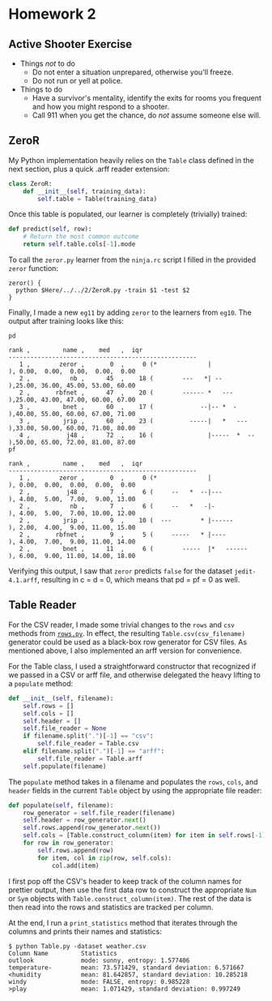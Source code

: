 # Homework 2
## Active Shooter Exercise
* Things _not_ to do
   * Do not enter a situation unprepared, otherwise you'll freeze.
   * Do not run or yell at police.
* Things to do
   * Have a survivor's mentality, identify the exits for rooms you frequent and how you might respond to a shooter.
   * Call 911 when you get the chance, do _not_ assume someone else will.

## ZeroR

My Python implementation heavily relies on the ``Table`` class defined in the next section, plus a quick .arff reader extension:

```python
class ZeroR:
    def __init__(self, training_data):
        self.table = Table(training_data)
```

Once this table is populated, our learner is completely (trivially) trained:

```python
def predict(self, row):
    # Return the most common outcome
    return self.table.cols[-1].mode
```

To call the ``zeror.py`` learner from the ``ninja.rc`` script I filled in the provided ``zeror`` function:

```
zeror() {
  python $Here/../../2/ZeroR.py -train $1 -test $2
}
```

Finally, I made a new ``eg11`` by adding ``zeror`` to the learners from ``eg10``. The output after training looks like this:

```
pd

rank ,         name ,    med   ,  iqr
----------------------------------------------------
   1 ,        zeror ,       0  ,     0 (*              |              ), 0.00,  0.00,  0.00,  0.00,  0.00
   2 ,           nb ,      45  ,    18 (        ---   *| --           ),25.00, 36.00, 45.00, 53.00, 60.00
   2 ,       rbfnet ,      47  ,    20 (        ------ *   ---        ),25.00, 43.00, 47.00, 60.00, 67.00
   3 ,         bnet ,      60  ,    17 (             --|-- *  -       ),40.00, 55.00, 60.00, 67.00, 71.00
   3 ,         jrip ,      60  ,    23 (          -----|   *   ---    ),33.00, 50.00, 60.00, 71.00, 80.00
   4 ,          j48 ,      72  ,    16 (               |-----  *  --  ),50.00, 65.00, 72.00, 81.00, 87.00
pf

rank ,         name ,    med   ,  iqr
----------------------------------------------------
   1 ,        zeror ,       0  ,     0 (*              |              ), 0.00,  0.00,  0.00,  0.00,  0.00
   2 ,          j48 ,       7  ,     6 (     --   *  --|---           ), 4.00,  5.00,  7.00,  9.00, 13.00
   2 ,           nb ,       7  ,     6 (     --   *   -|-             ), 4.00,  5.00,  7.00, 10.00, 12.00
   2 ,         jrip ,       9  ,    10 (  ---        * |------        ), 2.00,  4.00,  9.00, 11.00, 15.00
   2 ,       rbfnet ,       9  ,     5 (     -----   * |----          ), 4.00,  7.00,  9.00, 11.00, 14.00
   2 ,         bnet ,      11  ,     6 (        -----  |*   ------    ), 6.00,  9.00, 11.00, 14.00, 18.00
```

Verifying this output, I saw that ``zeror`` predicts ``false`` for the dataset ``jedit-4.1.arff``, resulting in c = d = 0, which means that pd = pf = 0 as well.


## Table Reader
For the CSV reader, I made some trivial changes to the ``rows`` and ``csv`` methods from [``rows.py``](https://github.com/txt/fss16/blob/master/src/rows.py). In effect, the resulting ``Table.csv(csv_filename)`` generator could be used as a black-box row generator for CSV files. As mentioned above, I also implemented an arff version for convenience.

For the Table class, I used a straightforward constructor that recognized if we passed in a CSV or arff file, and otherwise delegated the heavy lifting to a ``populate`` method:

```python
def __init__(self, filename):
    self.rows = []
    self.cols = []
    self.header = []
    self.file_reader = None
    if filename.split(".")[-1] == "csv":
        self.file_reader = Table.csv
    elif filename.split(".")[-1] == "arff":
        self.file_reader = Table.arff
    self.populate(filename)
```

The ``populate`` method takes in a filename and populates the ``rows``, ``cols``, and ``header`` fields in the current ``Table`` object by using the appropriate file reader:

```python
def populate(self, filename):
    row_generator = self.file_reader(filename)
    self.header = row_generator.next()
    self.rows.append(row_generator.next())
    self.cols = [Table.construct_column(item) for item in self.rows[-1]]
    for row in row_generator:
        self.rows.append(row)
        for item, col in zip(row, self.cols):
            col.add(item)
```

I first pop off the CSV's header to keep track of the column names for prettier output, then use the first data row to construct the appropriate ``Num`` or ``Sym`` objects with ``Table.construct_column(item)``. The rest of the data is then read into the rows and statistics are tracked per column.

At the end, I run a ``print_statistics`` method that iterates through the columns and prints their names and statistics:

```
$ python Table.py -dataset weather.csv
Column Name         Statistics
outlook             mode: sunny, entropy: 1.577406
temperature-        mean: 73.571429, standard deviation: 6.571667
<humidity           mean: 81.642857, standard deviation: 10.285218
windy               mode: FALSE, entropy: 0.985228
>play               mean: 1.071429, standard deviation: 0.997249
```
